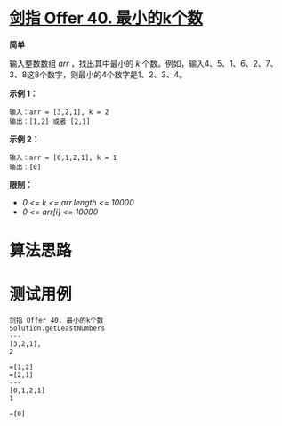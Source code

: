 # [剑指 Offer 40. 最小的k个数][cnTitle]

**简单**

输入整数数组  *arr*  ，找出其中最小的  *k*  个数。例如，输入4、5、1、6、2、7、3、8这8个数字，则最小的4个数字是1、2、3、4。



**示例 1：** 

```
输入：arr = [3,2,1], k = 2
输出：[1,2] 或者 [2,1]

```

**示例 2：** 

```
输入：arr = [0,1,2,1], k = 1
输出：[0]
```



**限制：** 

-  *0 <= k <= arr.length <= 10000*  
-  *0 <= arr[i] <= 10000* 




# 算法思路

# 测试用例
```
剑指 Offer 40. 最小的k个数
Solution.getLeastNumbers
---
[3,2,1],
2

=[1,2]
=[2,1]
---
[0,1,2,1]
1

=[0]
```

[cnTitle]: https://leetcode-cn.com/problems/zui-xiao-de-kge-shu-lcof/
